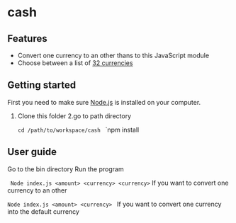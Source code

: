 # cash
## Features
- Convert one currency to an other thans to this JavaScript module 
- Choose between a list of [32 currencies](https://github.com/victoirelinder/3-musketeers/tree/master/cash/lib) 




## Getting started
First you need to make sure [Node.js](https://nodejs.org/en/download/) is installed on your computer. 
 1. Clone this folder
 2.go to path directory 


  	`cd /path/to/workspace/cash `
  	 `npm install 

  ## User guide

  Go to the bin directory 
  Run the program 

  ` Node index.js <amount> <currency> <currency>`   If you want to convert one currency to an other

  `Node index.js <amount> <currency> `          If you want to convert one currency into the default currency


